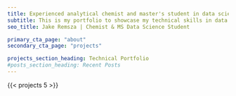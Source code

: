```yaml
---
title: Experienced analytical chemist and master's student in data science. I have aspirations to transition into a role as a data scientist/engineer.
subtitle: This is my portfolio to showcase my technical skills in data science, welcome to my page!
seo_title: Jake Remsza | Chemist & MS Data Science Student

primary_cta_page: "about"
secondary_cta_page: "projects"

projects_section_heading: Technical Portfolio
#posts_section_heading: Recent Posts
---
```



{{< projects 5 >}}

